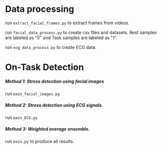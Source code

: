 

# Data processing
run `extract_facial_frames.py` to extract frames from videos.

run `facial_data_process.py` to create csv files and datasets. Rest samples are labeled as "0" and Task samples are labeled as "1".

run `ecg_data_process.py` to create ECG data.
# On-Task Detection
##### Method 1: Stress detection using facial images	
run `main_facial_images.py`
##### Method 2: Stress detection using ECG signals.  
run `main_ECG.py`
##### Method 3: Weighted average ensemble.
run `main.py` to produce all results.
	
